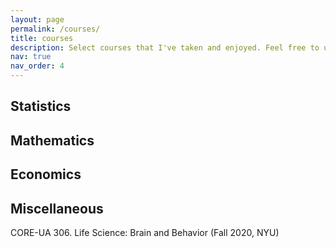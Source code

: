 ```yaml
---
layout: page
permalink: /courses/
title: courses
description: Select courses that I've taken and enjoyed. Feel free to use my notes as references! 
nav: true
nav_order: 4
---
```


## Statistics 

## Mathematics 

## Economics

## Miscellaneous
CORE-UA 306. Life Science: Brain and Behavior (Fall 2020, NYU)
